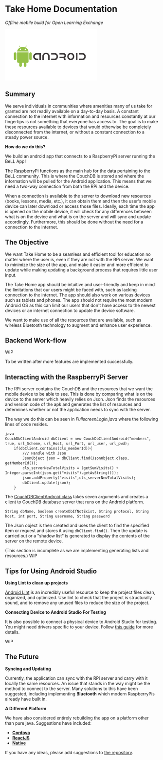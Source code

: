 # Take Home Documentation

*Offline mobile build for Open Learning Exchange*

![Android Logo](images/vi-android-logo.png)

## Summary

We serve individuals in communities where amenities many of us take for granted are not readily available on a day-to-day basis. A constant connection to the internet with information and resources constantly at our fingertips is not something that everyone has access to. The goal is to make these resources available to devices that would otherwise be completely disconnected from the internet, or without a constant connection to a steady power source.

**How do we do this?**

We build an android app that connects to a RaspberryPi server running the BeLL App!

The RaspberryPi functions as the main hub for the data pertaining to the BeLL community. This is where the CouchDB is stored and where the information will be pulled for the Android application. This means that we need a two-way connection from both the RPi and the device.

When a connection is available to the server to download new resources (books, lessons, media, etc.), it can obtain them and then the user's mobile device can later download or access those files. Ideally, each time the app is opened on the mobile device, it will check for any differences between what is on the device and what is on the server and will sync and update accordingly. Furthermore, this should be done without the need for a connection to the internet.

## The Objective

We want Take Home to be a seamless and efficient tool for education no matter where the user is, even if they are not with the RPi server. We want to minimize the size of the app, and make it easier and more efficient to update while making updating a background process that requires little user input.

The Take Home app should be intuitive and user-friendly and keep in mind the limitations that our users might be faced with, such as lacking connection to the internet. The app should also work on various devices such as tablets and phones. The app should not require the most modern Android OS as this can limit our users that don't have access to the newest devices or an internet connection to update the device software.

We want to make use of all the resources that are available, such as wireless Bluetooth technology to augment and enhance user experience.

## Backend Work-flow

WIP

To be written after more features are implemented successfully.

## Interacting with the RaspberryPi Server

The RPi server contains the CouchDB and the resources that we want the mobile device to be able to see. This is done by comparing what is on the device to the server which heavily relies on Json. Json finds the resources and version code of the apk and generates the list of resources and determines whether or not the application needs to sync with the server.

The way we do this can be seen in _FullscreenLogin.java_ where the following lines of code resides. 

```
java
CouchDbClientAndroid dbClient = new CouchDbClientAndroid("members", true, url_Scheme, url_Host, url_Port, url_user, url_pwd);
	if(dbClient.contains(cls_memberId)){
		/// Handle with Json
		JsonObject json = dbClient.find(JsonObject.class, getMemberId());
		cls_serverNewTotalVisits = (getSumVisits() + Integer.parseInt(json.get("visits").getAsString()));
		json.addProperty("visits",cls_serverNewTotalVisits);
		dbClient.update(json);
	}
```

The [CouchDBClientAndroid class](http://www.lightcouch.org/javadocs/org/lightcouch/CouchDbClientAndroid.html) takes seven arguments and creates a client to CouchDB database server that runs on the Android platform. 

```
String dbName, boolean createDbIfNotExist, String protocol, String host, int port, String username, String password
```

The Json object is then created and uses the client to find the specified item or request and stores it using ```dbClient.find()```. Then the update is carried out or a "shadow list" is generated to display the contents of the server on the remote device.

(This section is incomplete as we are implementing generating lists and resources.)
WIP

## Tips for Using Android Studio

**Using Lint to clean up projects**

[Android Lint](https://developer.android.com/studio/write/lint.html) is an incredibly useful resource to keep the project files clean, organized, and optimized. Use lint to check that the project is structurally sound, and to remove any unused files to reduce the size of the project.

**Connecting Device to Android Studio For Testing**

It is also possible to connect a physical device to Android Studio for testing. You might need drivers specific to your device. Follow [this guide](https://developer.android.com/studio/run/device.html) for more details.

WIP

## The Future

**Syncing and Updating**

Currently, the application can sync with the RPi server and carry with it locally the same resources. An issue that stands in the way might be the method to connect to the server. Many solutions to this have been suggested, including implementing **Bluetooth** which modern RaspberryPis already have built in.

**A Different Platform**

We have also considered entirely rebuilding the app on a platform other than pure java. Suggestions have included:

- [**Cordova**](https://cordova.apache.org/)
- [**ReactJS**](http://blog.andrewray.me/reactjs-for-stupid-people/)
- [**Native**](https://ionicframework.com/)

If you have any ideas, please add suggestions to [the repository](https://github.com/open-learning-exchange/take-home).